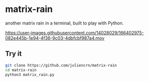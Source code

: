 # matrix-rain

another matrix rain in a terminal, built to play with Python.



https://user-images.githubusercontent.com/14028029/166402975-082e445b-1e94-4f36-9c03-4dbfcbf987a4.mov


## Try it

```sh
git clone https://github.com/juliencrn/matrix-rain
cd matrix-rain
python3 matrix_rain.py
```
